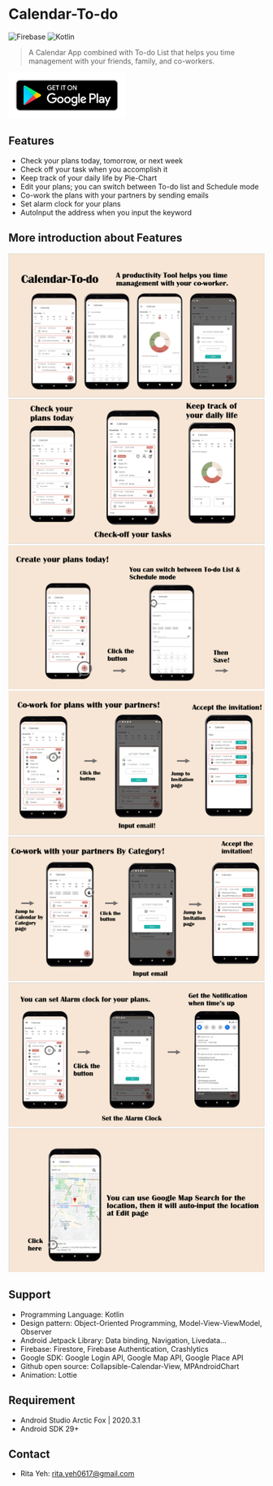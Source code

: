 # Calendar-To-do

![Firebase](https://img.shields.io/badge/firebase-%23039BE5.svg?style=for-the-badge&logo=firebase)   ![Kotlin](https://img.shields.io/badge/kotlin-%230095D5.svg?style=for-the-badge&logo=kotlin&logoColor=white)

>A Calendar App combined with To-do List that helps you time management with your friends, family, 
and co-workers.

<a href="https://play.google.com/store/apps/details?id=com.rita.calendarprooo">
<img src="doc/google-play-badge.png" width="230" height="90"></a>


## Features
- Check your plans today, tomorrow, or next week
- Check off your task when you accomplish it
- Keep track of your daily life by Pie-Chart
- Edit your plans; you can switch between To-do list and Schedule mode
- Co-work the plans with your partners by sending emails
- Set alarm clock for your plans
- AutoInput the address when you input the keyword

## More introduction about Features
<img src="doc/0.PNG">
<img src="doc/1.PNG">
<img src="doc/2.PNG">
<img src="doc/3.PNG">
<img src="doc/4.PNG">
<img src="doc/5.PNG">
<img src="doc/6.PNG">

## Support
- Programming Language: Kotlin
- Design pattern: Object-Oriented Programming, Model-View-ViewModel, Observer
- Android Jetpack Library: Data binding, Navigation, Livedata...
- Firebase: Firestore, Firebase Authentication, Crashlytics
- Google SDK: Google Login API, Google Map API, Google Place API
- Github open source: Collapsible-Calendar-View, MPAndroidChart
- Animation: Lottie

## Requirement
- Android Studio Arctic Fox | 2020.3.1
- Android SDK 29+

## Contact 
- Rita Yeh: rita.yeh0617@gmail.com